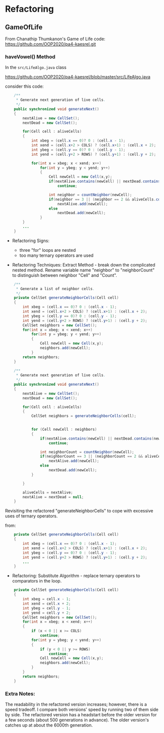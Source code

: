 # Refactoring

## GameOfLife

From Chanathip Thumkanon's Game of Life code: https://github.com/OOP2020/pa4-kaesrel.git

### haveVowel() Method

In the `src/LifeAlgo.java` class 

https://github.com/OOP2020/pa4-kaesrel/blob/master/src/LifeAlgo.java

consider this code:

```java
	/**
     * Generate next generation of live cells.
     */
    public synchronized void generateNext()
    {
        nextAlive = new CellSet();
        nextDead = new CellSet();

        for(Cell cell : aliveCells)
        {
            int xbeg = (cell.x == 0)? 0 : (cell.x - 1);
            int xend = (cell.x+2 > COLS) ? (cell.x+1) : (cell.x + 2);
            int ybeg = (cell.y == 0)? 0 : (cell.y - 1);
            int yend = (cell.y+2 > ROWS) ? (cell.y+1) : (cell.y + 2);

            for(int x = xbeg; x < xend; x++)
                for(int y = ybeg; y < yend; y++)
                {
                    Cell newCell = new Cell(x,y);
                    if(nextAlive.contains(newCell) || nextDead.contains(newCell))
                        continue;

                    int neighbor = countNeighbor(newCell);
                    if(neighbor == 3 || (neighbor == 2 && aliveCells.contains(newCell)))
                        nextAlive.add(newCell);
                    else
                        nextDead.add(newCell);
                }
        }
		...
    }
```

* Refactoring Signs: 
  - three "for" loops are nested
  - too many ternary operators are used

* Refactoring Techniques: 
Extract Method - break down the complicated nested method.
Rename variable name "neighbor" to "neighborCount" to distinguish between neighbor "Cell" and "Count". 


```java
    /**
     * Generate a list of neighbor cells.
     */
    private CellSet generateNeighborCells(Cell cell)
    {
        int xbeg = (cell.x == 0)? 0 : (cell.x - 1);
        int xend = (cell.x+2 > COLS) ? (cell.x+1) : (cell.x + 2);
        int ybeg = (cell.y == 0)? 0 : (cell.y - 1);
        int yend = (cell.y+2 > ROWS) ? (cell.y+1) : (cell.y + 2);
        CellSet neighbors = new CellSet();
        for(int x = xbeg; x < xend; x++)
            for(int y = ybeg; y < yend; y++)
            {
                Cell newCell = new Cell(x,y);
                neighbors.add(newCell);
            }
        return neighbors;
    }
    
    /**
     * Generate next generation of live cells.
     */
    public synchronized void generateNext()
    {
        nextAlive = new CellSet();
        nextDead = new CellSet();

        for(Cell cell : aliveCells)
        {
            CellSet neighbors = generateNeighborCells(cell);
            

            for (Cell newCell : neighbors)
            {
                if(nextAlive.contains(newCell) || nextDead.contains(newCell))
                    continue;

                int neighborCount = countNeighbor(newCell);
                if(neighborCount == 3 || (neighborCount == 2 && aliveCells.contains(newCell)))
                    nextAlive.add(newCell);
                else
                    nextDead.add(newCell);
            }

        }

        aliveCells = nextAlive;
        nextAlive = nextDead = null;
    }
```

Revisiting the refactored "generateNeighborCells" to cope with excessive uses of ternary operators.

from:

```java
    private CellSet generateNeighborCells(Cell cell)
    {
        int xbeg = (cell.x == 0)? 0 : (cell.x - 1);
        int xend = (cell.x+2 > COLS) ? (cell.x+1) : (cell.x + 2);
        int ybeg = (cell.y == 0)? 0 : (cell.y - 1);
        int yend = (cell.y+2 > ROWS) ? (cell.y+1) : (cell.y + 2);
		...
    }
```


* Refactoring:
Substitute Algorithm - replace ternary operators to comparators in the loop.


```java
    private CellSet generateNeighborCells(Cell cell)
    {
        int xbeg = cell.x - 1;
        int xend = cell.x + 2;
        int ybeg = cell.y - 1;
        int yend = cell.y + 2;
        CellSet neighbors = new CellSet();
        for(int x = xbeg; x < xend; x++)
        {
            if (x < 0 || x >= COLS)
                continue;
            for(int y = ybeg; y < yend; y++)
            {
                if (y < 0 || y >= ROWS)
                    continue;
                Cell newCell = new Cell(x,y);
                neighbors.add(newCell);
            }
        }
        return neighbors;
    }
```

### Extra Notes: 
The readability in the refactored version increases; however, there is a speed tradeoff.
I compare both versions' speed by running two of them side by side.
The refactored version has a headstart before the older version for a few seconds (about 500 generations in advance).
The older version's catches up at about the 6000th generation.

